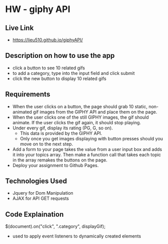 # HW - giphy API

## Live Link
 - https://lieu510.github.io/giphyAPI/

## Description on how to use the app
- click a button to see 10 related gifs 
- to add a category, type into the input field and click submit
- click the new button to display 10 related gifs

## Requirements

- When the user clicks on a button, the page should grab 10 static, non-animated gif images from the GIPHY API and place them on the page.
- When the user clicks one of the still GIPHY images, the gif should animate. If the user clicks the gif again, it should stop playing.
- Under every gif, display its rating (PG, G, so on).
	- This data is provided by the GIPHY API.
	- Only once you get images displaying with button presses should you move on to the next step.
- Add a form to your page takes the value from a user input box and adds it into your topics array. Then make a function call that takes each topic in the array remakes the buttons on the page.
- Deploy your assignment to Github Pages.

## Technologies Used

- Jquery for Dom Manipulation
- AJAX for API GET requests

## Code Explaination

$(document).on("click", ".category", displayGif);
- used to apply event listeners to dynamically created elements
